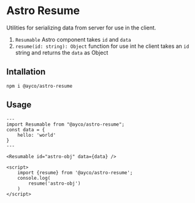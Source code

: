 # Astro Resume

Utilities for serializing data from server for use in the client.

1. `Resumable` Astro component takes `id` and `data`
1. `resume(id: string): Object` function for use int he client takes an `id` string and returns the `data` as Object

## Intallation

```
npm i @ayco/astro-resume
```

## Usage

```astro
---
import Resumable from "@ayco/astro-resume";
const data = {
	hello: 'world'
}
---

<Resumable id="astro-obj" data={data} />

<script>
	import {resume} from '@ayco/astro-resume';
	console.log(
		resume('astro-obj')
	)
</script>

```